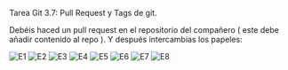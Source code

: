 Tarea Git 3.7: Pull Request y Tags de git.

Debéis haced un pull request en el repositorio del compañero ( este debe añadir contenido al repo ). Y después intercambias los papeles:


![E1](https://user-images.githubusercontent.com/115102458/222234768-a4a1389a-73a7-45ce-a5b9-1fbcf1c6a5bf.png)
![E2](https://user-images.githubusercontent.com/115102458/222234772-6b11c9a5-1916-4ed5-a847-cce98c0a812f.png)
![E3](https://user-images.githubusercontent.com/115102458/222234774-12676cf1-bef2-462b-a6ce-b90de926c0fe.png)
![E4](https://user-images.githubusercontent.com/115102458/222234778-4eabda68-1a8a-49c8-baf4-81ec32d0c039.png)
![E5](https://user-images.githubusercontent.com/115102458/222234754-2ac38ca6-0c3e-4cbf-8b49-9144eb8c788f.png)
![E6](https://user-images.githubusercontent.com/115102458/222234760-36a2edcc-1e6c-4508-908d-7ea9e21e76bb.png)
![E7](https://user-images.githubusercontent.com/115102458/222234762-bbb275ee-bf45-4b5d-8435-a71281d73136.png)
![E8](https://user-images.githubusercontent.com/115102458/222234765-634d3b52-67af-4637-aff2-86a0161bad5b.png)
